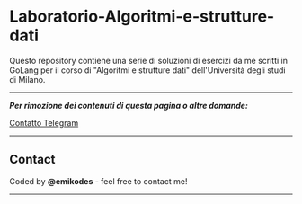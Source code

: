 # Laboratorio-Algoritmi-e-strutture-dati

Questo repository contiene una serie di soluzioni di esercizi da me scritti in GoLang per il corso di "Algoritmi e strutture dati" dell'Università degli studi di Milano.

---

***Per rimozione dei contenuti di questa pagina o altre domande:*** 

[Contatto Telegram](https://t.me/notfoundnotfoundnotfound)

---

## Contact

Coded by **@emikodes** - feel free to contact me!

---

